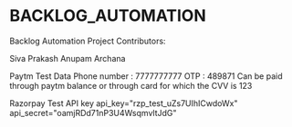 # BACKLOG_AUTOMATION
Backlog Automation Project
Contributors:

Siva Prakash Anupam 
Archana




Paytm Test Data
Phone number : 7777777777
OTP : 489871
Can be paid through paytm balance or through card for which the CVV is 123

Razorpay Test API key
api_key="rzp_test_uZs7UIhICwdoWx"
api_secret="oamjRDd71nP3U4WsqmvltJdG"
